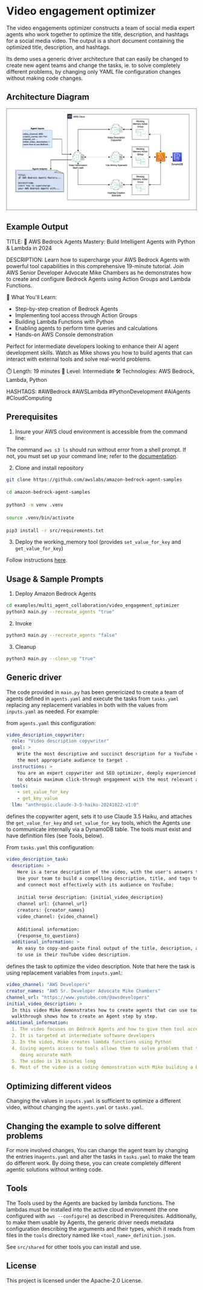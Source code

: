 # Video engagement optimizer

The video engagements optimizer constructs a team of social media expert agents who work together 
to optimize the title, description, and hashtags for a social media video. The output is a short
document containing the optimized title, description, and hashtags.

Its demo uses a generic driver  architecture that can easily be changed to create new agent teams 
and change the tasks, ie. to solve completely different problems, by changing only YAML file 
configuration changes without making code changes.

## Architecture Diagram

![architecture](./architecture.png)

## Example Output
TITLE:
🚀 AWS Bedrock Agents Mastery: Build Intelligent Agents with Python & Lambda in 2024

DESCRIPTION:
Learn how to supercharge your AWS Bedrock Agents with powerful tool capabilities in this comprehensive 19-minute tutorial. Join AWS Senior Developer Advocate Mike Chambers as he demonstrates how to create and configure Bedrock Agents using Action Groups and Lambda Functions.

🔧 What You'll Learn:
- Step-by-step creation of Bedrock Agents
- Implementing tool access through Action Groups
- Building Lambda Functions with Python
- Enabling agents to perform time queries and calculations
- Hands-on AWS Console demonstration

Perfect for intermediate developers looking to enhance their AI agent development skills. Watch as Mike shows you how to build agents that can interact with external tools and solve real-world problems.

⏱️ Length: 19 minutes
🎯 Level: Intermediate
🛠️ Technologies: AWS Bedrock, Lambda, Python

HASHTAGS:
#AWBedrock #AWSLambda #PythonDevelopment #AIAgents #CloudComputing

## Prerequisites

1. Insure your AWS cloud environment is accessible from the command line:

The command `aws s3 ls` should run without error from a shell prompt. If not, you must set up your 
command line; refer to the [documentation](https://docs.aws.amazon.com/cli/latest/userguide/cli-chap-configure.html).

2. Clone and install repository

```bash
git clone https://github.com/awslabs/amazon-bedrock-agent-samples

cd amazon-bedrock-agent-samples

python3 -m venv .venv

source .venv/bin/activate

pip3 install -r src/requirements.txt
```

3. Deploy the working_memory tool (provides `set_value_for_key` and `get_value_for_key`)

Follow instructions [here](/src/shared/working_memory/).

## Usage & Sample Prompts

1. Deploy Amazon Bedrock Agents

```bash
cd examples/multi_agent_collaboration/video_engagement_optimizer
python3 main.py --recreate_agents "true"
```

2. Invoke

```bash
python3 main.py --recreate_agents "false"
```

3. Cleanup

```bash
python3 main.py --clean_up "true"
```


## Generic driver

The code provided in `main.py` has been genericized to create a team of agents defined in `agents.yaml`
and execute the tasks from `tasks.yaml` replacing any replacement variables in both with the 
values from `inputs.yaml` as needed. For example:

from `agents.yaml` this configuration:
```yaml
video_description_copywriter:
  role: "Video description copywriter"
  goal: > 
    Write the most descriptive and succinct description for a YouTube video to help the algorithm to understand 
    the most appropriate audience to target .
  instructions: >
    You are an expert copywriter and SEO optimizer, deeply experienced at crafting YouTube video descriptions
    to obtain maximum click-through engagement with the most relevant audience.
  tools:
    - set_value_for_key
    - get_key_value
  llm: "anthropic.claude-3-5-haiku-20241022-v1:0"
```
defines the copywriter agent, sets it to use Claude 3.5 Haiku, and attaches the `get_value_for_key` 
and `set_value_for_key` tools, which the Agents use to communicate internally via a DynamoDB table.
The tools must exist and have definition files (see Tools, below).

From `tasks.yaml` this configuration:
```yaml
video_description_task:
  description: >
    Here is a terse description of the video, with the user's answers to your earlier clarifying questions
    Use your team to build a compelling description, title, and tags to help get the highest views
    and connect most effectively with its audience on YouTube:
    
    initial terse description: {initial_video_description} 
    channel url: {channel_url}
    creators: {creator_names}
    video_channel: {video_channel}
    
    Additional information:
    {response_to_questions}
  additional_information: >
    An easy to copy-and-paste final output of the title, description, and hashtags for the user
    to use in their YouTube video description.
````
defines the task to optimize the video description. Note that here the task is using replacement variables 
from `inputs.yaml`:

```yaml
video_channel: "AWS Developers"
creator_names: "AWS Sr. Developer Advocate Mike Chambers"
channel_url: "https://www.youtube.com/@awsdevelopers"
initial_video_description: >
  In this video Mike demonstrates how to create agents that can use tools using Bedrock Agents. This coding 
  walkthrough shows how to create an Agent step by step.
additional_information:
  1. The video focuses on Bedrock Agents and how to give them tool access by attaching Action Groups backed by Lambda Functions
  2. It is targeted at intermediate software developers
  3. In the video, Mike creates lambda functions using Python
  4. Giving agents access to tools allows them to solve problems that they otherwise can’t, such as telling the time or 
     doing accurate math
  5. The video is 19 minutes long
  6. Most of the video is a coding demonstration with Mike building a Bedrock Agent in the AWS console
```

## Optimizing different videos
Changing the values in `inputs.yaml` is sufficient to optimize a different video, without changing the
`agents.yaml` or `tasks.yaml`. 

## Changing the example to solve different problems
For more involved changes, You can change the agent team by changing the entries in`agents.yaml` and alter the tasks in 
`tasks.yaml` to make the team do different work. By doing these, you can create completely different agentic
solutions without writing code.

## Tools

The Tools used by the Agents are backed by lambda functions. The lambdas must be installed into the active
cloud environment (the one configured with `aws --configure`) as described in Prerequisites. Additionally, to make them 
usable by Agents, the generic driver needs metadata configuration describing the arguments and their types, 
which it reads from files in the `tools` directory named like `<tool_name>_definition.json`. 

See `src/shared` for other tools you can install and use.

## License

This project is licensed under the Apache-2.0 License.